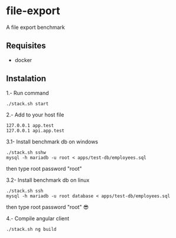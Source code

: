 # file-export
A file export benchmark


## Requisites

- docker

## Instalation

1.- Run command

```
./stack.sh start
```

2.- Add to your host file

```
127.0.0.1 app.test
127.0.0.1 api.app.test
```

3.1- Install benchmark db on windows

```
./stack.sh sshw
mysql -h mariadb -u root < apps/test-db/employees.sql
```

then type root password "root"


3.2- Install benchmark db on linux

```
./stack.sh ssh
mysql -h mariadb -u root database < apps/test-db/employees.sql
```

then type root password "root" 😎


4.- Compile angular client

```
./stack.sh ng build
```